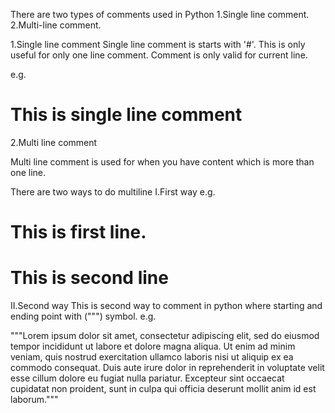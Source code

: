 
There are two types of comments used in Python
1.Single line comment.
2.Multi-line comment.


1.Single line comment 
Single line comment is starts with '#'. This is only useful for only one line comment.
Comment is only valid for current line.

e.g.

# This is single line comment 


2.Multi line comment

Multi line comment is used for when you have content which is more than one line.

There are two ways to do multiline
I.First way
e.g.

# This is first line.
# This is second line


II.Second way
This is second way to comment in python where starting and ending point with (""") symbol.
e.g.

"""Lorem ipsum dolor sit amet, consectetur adipiscing elit, sed do eiusmod tempor incididunt ut labore et dolore magna aliqua. Ut enim ad minim veniam, quis nostrud exercitation ullamco laboris nisi ut aliquip ex ea commodo consequat. Duis aute irure dolor in reprehenderit in voluptate velit esse cillum dolore eu fugiat nulla pariatur. Excepteur sint occaecat cupidatat non proident, sunt in culpa qui officia deserunt mollit anim id est laborum."""







